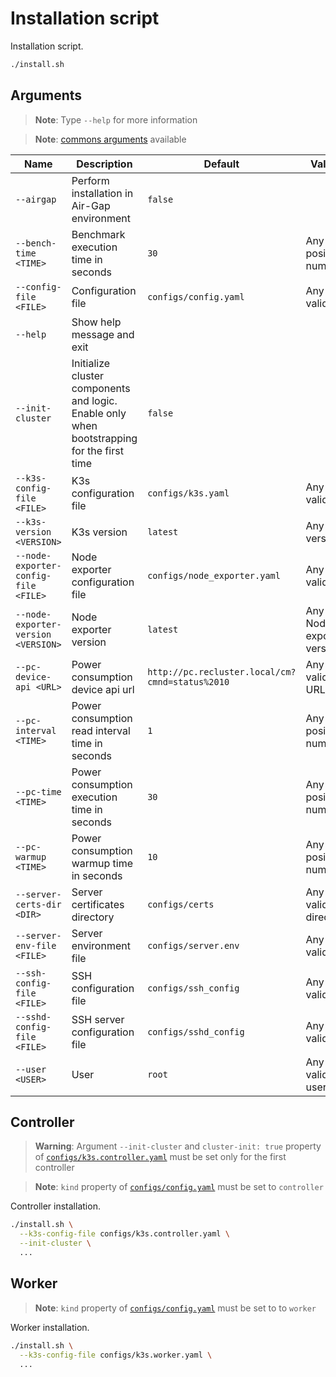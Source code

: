 # Installation script

Installation script.

```sh
./install.sh
```

## Arguments

> **Note**: Type `--help` for more information

> **Note**: [commons arguments](../scripts/README.md#commons-arguments) available

| **Name**                             | **Description**                                                                            | **Default**                                     | **Values**                |
| ------------------------------------ | ------------------------------------------------------------------------------------------ | ----------------------------------------------- | ------------------------- |
| `--airgap`                           | Perform installation in Air-Gap environment                                                | `false`                                         |
| `--bench-time <TIME>`                | Benchmark execution time in seconds                                                        | `30`                                            | Any positive number       |
| `--config-file <FILE>`               | Configuration file                                                                         | `configs/config.yaml`                           | Any valid file            |
| `--help`                             | Show help message and exit                                                                 |
| `--init-cluster`                     | Initialize cluster components and logic. Enable only when bootstrapping for the first time | `false`                                         |
| `--k3s-config-file <FILE>`           | K3s configuration file                                                                     | `configs/k3s.yaml`                              | Any valid file            |
| `--k3s-version <VERSION>`            | K3s version                                                                                | `latest`                                        | Any K3s version           |
| `--node-exporter-config-file <FILE>` | Node exporter configuration file                                                           | `configs/node_exporter.yaml`                    | Any valid file            |
| `--node-exporter-version <VERSION>`  | Node exporter version                                                                      | `latest`                                        | Any Node exporter version |
| `--pc-device-api <URL>`              | Power consumption device api url                                                           | `http://pc.recluster.local/cm?cmnd=status%2010` | Any valid URL             |
| `--pc-interval <TIME>`               | Power consumption read interval time in seconds                                            | `1`                                             | Any positive number       |
| `--pc-time <TIME>`                   | Power consumption execution time in seconds                                                | `30`                                            | Any positive number       |
| `--pc-warmup <TIME>`                 | Power consumption warmup time in seconds                                                   | `10`                                            | Any positive number       |
| `--server-certs-dir <DIR>`           | Server certificates directory                                                              | `configs/certs`                                 | Any valid directory       |
| `--server-env-file <FILE>`           | Server environment file                                                                    | `configs/server.env`                            | Any valid file            |
| `--ssh-config-file <FILE>`           | SSH configuration file                                                                     | `configs/ssh_config`                            | Any valid file            |
| `--sshd-config-file <FILE>`          | SSH server configuration file                                                              | `configs/sshd_config`                           | Any valid file            |
| `--user <USER>`                      | User                                                                                       | `root`                                          | Any valid user            |

## Controller

> **Warning**: Argument `--init-cluster` and `cluster-init: true` property of [`configs/k3s.controller.yaml`](../configs/k3s.controller.yaml) must be set only for the first controller

> **Note**: `kind` property of [`configs/config.yaml`](../configs/config.yaml) must be set to `controller`

Controller installation.

```sh
./install.sh \
  --k3s-config-file configs/k3s.controller.yaml \
  --init-cluster \
  ...
```

## Worker

> **Note**: `kind` property of [`configs/config.yaml`](../configs/config.yaml) must be set to to `worker`

Worker installation.

```sh
./install.sh \
  --k3s-config-file configs/k3s.worker.yaml \
  ...
```
